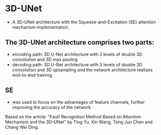# 3D-UNet
- A 3D-UNet architecture with the Squeeze-and-Excitation (SE) attention mechanism implementation.

## The 3D-UNet architecture comprises two parts: 
 - encoding path: 3D U-Net architecture with 3 levels of double 3D convolution and 3D max pooling
 - decoding path: 3D U-Net architecture with 3 levels of double 3D convolution and 3D upsampling
and the network architecture realizes end-to-end training.

## SE 
 - was used to focus on the advantages of feature channels, further improving the accuracy of the network

Based on the article: "Fault Recognition Method Based on Attention Mechanism and the 3D-UNet" by Ting Yu, Xin Wang,
Tong Jun Chen and Chang Wei Ding.
